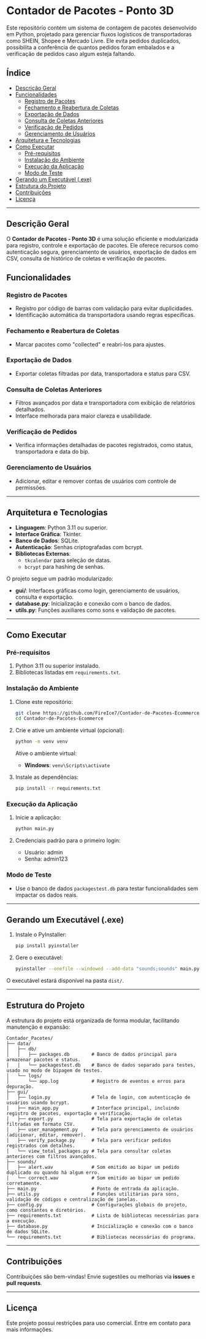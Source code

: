 # Contador de Pacotes - Ponto 3D

Este repositório contém um sistema de contagem de pacotes desenvolvido em Python, projetado para gerenciar fluxos logísticos de transportadoras como SHEIN, Shopee e Mercado Livre. Ele evita pedidos duplicados, possibilita a conferência de quantos pedidos foram embalados e a verificação de pedidos caso algum esteja faltando.

## Índice
- [Descrição Geral](#descrição-geral)
- [Funcionalidades](#funcionalidades)
  - [Registro de Pacotes](#registro-de-pacotes)
  - [Fechamento e Reabertura de Coletas](#fechamento-e-reabertura-de-coletas)
  - [Exportação de Dados](#exportação-de-dados)
  - [Consulta de Coletas Anteriores](#consulta-de-coletas-anteriores)
  - [Verificação de Pedidos](#verificação-de-pedidos)
  - [Gerenciamento de Usuários](#gerenciamento-de-usuários)
- [Arquitetura e Tecnologias](#arquitetura-e-tecnologias)
- [Como Executar](#como-executar)
  - [Pré-requisitos](#pré-requisitos)
  - [Instalação do Ambiente](#instalação-do-ambiente)
  - [Execução da Aplicação](#execução-da-aplicação)
  - [Modo de Teste](#modo-de-teste)
- [Gerando um Executável (.exe)](#gerando-um-executável-exe)
- [Estrutura do Projeto](#estrutura-do-projeto)
- [Contribuições](#contribuições)
- [Licença](#licença)

---

## Descrição Geral

O **Contador de Pacotes - Ponto 3D** é uma solução eficiente e modularizada para registro, controle e exportação de pacotes. Ele oferece recursos como autenticação segura, gerenciamento de usuários, exportação de dados em CSV, consulta de histórico de coletas e verificação de pacotes.

## Funcionalidades

### Registro de Pacotes
- Registro por código de barras com validação para evitar duplicidades.
- Identificação automática da transportadora usando regras específicas.

### Fechamento e Reabertura de Coletas
- Marcar pacotes como "collected" e reabri-los para ajustes.

### Exportação de Dados
- Exportar coletas filtradas por data, transportadora e status para CSV.

### Consulta de Coletas Anteriores
- Filtros avançados por data e transportadora com exibição de relatórios detalhados.
- Interface melhorada para maior clareza e usabilidade.

### Verificação de Pedidos
- Verifica informações detalhadas de pacotes registrados, como status, transportadora e data do bip.

### Gerenciamento de Usuários
- Adicionar, editar e remover contas de usuários com controle de permissões.

---

## Arquitetura e Tecnologias

- **Linguagem**: Python 3.11 ou superior.
- **Interface Gráfica**: Tkinter.
- **Banco de Dados**: SQLite.
- **Autenticação**: Senhas criptografadas com bcrypt.
- **Bibliotecas Externas**:
  - `tkcalendar` para seleção de datas.
  - `bcrypt` para hashing de senhas.

O projeto segue um padrão modularizado:
- **gui/**: Interfaces gráficas como login, gerenciamento de usuários, consulta e exportação.
- **database.py**: Inicialização e conexão com o banco de dados.
- **utils.py**: Funções auxiliares como sons e validação de pacotes.

---

## Como Executar

### Pré-requisitos
1. Python 3.11 ou superior instalado.
2. Bibliotecas listadas em `requirements.txt`.

### Instalação do Ambiente

1. Clone este repositório:
   ```bash
   git clone https://github.com/FireIce7/Contador-de-Pacotes-Ecommerce.git
   cd Contador-de-Pacotes-Ecommerce
   ```

2. Crie e ative um ambiente virtual (opcional):
   ```bash
   python -m venv venv
   ```
   Ative o ambiente virtual:

   - **Windows**: `venv\Scripts\activate`

3. Instale as dependências:
   ```bash
   pip install -r requirements.txt
   ```

### Execução da Aplicação

1. Inicie a aplicação:
   ```bash
   python main.py
   ```

2. Credenciais padrão para o primeiro login:
   - Usuário: admin
   - Senha: admin123

### Modo de Teste
- Use o banco de dados `packagestest.db` para testar funcionalidades sem impactar os dados reais.

---

## Gerando um Executável (.exe)

1. Instale o PyInstaller:
   ```bash
   pip install pyinstaller
   ```

2. Gere o executável:
   ```bash
   pyinstaller --onefile --windowed --add-data "sounds;sounds" main.py
   ```

O executável estará disponível na pasta `dist/`.

---

## Estrutura do Projeto

A estrutura do projeto está organizada de forma modular, facilitando manutenção e expansão:

```
Contador_Pacotes/
├── data/
│   ├── db/
│   │   ├── packages.db        # Banco de dados principal para armazenar pacotes e status.
│   │   └── packagestest.db    # Banco de dados separado para testes, usado no modo de bipagem de testes.
│   └── logs/
│       └── app.log            # Registro de eventos e erros para depuração.
├── gui/
│   ├── login.py               # Tela de login, com autenticação de usuários usando bcrypt.
│   ├── main_app.py            # Interface principal, incluindo registro de pacotes, exportação e verificação.
│   ├── export.py              # Tela para exportação de coletas filtradas em formato CSV.
│   ├── user_management.py     # Tela para gerenciamento de usuários (adicionar, editar, remover).
│   ├── verify_package.py      # Tela para verificar pedidos registrados com detalhes.
│   └── view_total_packages.py # Tela para consultar coletas anteriores com filtros avançados.
├── sounds/
│   ├── alert.wav              # Som emitido ao bipar um pedido duplicado ou quando há algum erro.
│   └── correct.wav            # Som emitido ao bipar um pedido corretamente. 
├── main.py                    # Ponto de entrada da aplicação.
├── utils.py                   # Funções utilitárias para sons, validação de códigos e centralização de janelas.
├── config.py                  # Configurações globais do projeto, como constantes e diretórios.
├── requirements.txt           # Lista de bibliotecas necessárias para a execução.
├── database.py                # Inicialização e conexão com o banco de dados SQLite.
└── requirements.txt           # Bibliotecas necessárias do programa.
```

---

## Contribuições

Contribuições são bem-vindas! Envie sugestões ou melhorias via **issues** e **pull requests**.

---

## Licença

Este projeto possui restrições para uso comercial. Entre em contato para mais informações.
